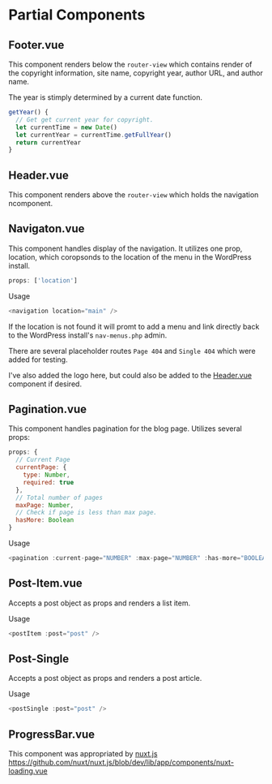 # Partial Components

## Footer.vue
This component renders below the `router-view` which contains render of the copyright information, site name, copyright year, author URL, and author name.

The year is stimply determined by a current date function.

``` javascript
getYear() {
  // Get get current year for copyright.
  let currentTime = new Date()
  let currentYear = currentTime.getFullYear()
  return currentYear
}
```

## Header.vue
This component renders above the `router-view` which holds the navigation ncomponent.

## Navigaton.vue
This component handles display of the navigation. It utilizes one prop, location, which coropsonds to the location of the menu in the WordPress install.

``` javascript
props: ['location']
```

Usage
``` javascript
<navigation location="main" />
```

If the location is not found it will promt to add a menu and link directly back to the WordPress install's `nav-menus.php` admin.

There are several placeholder routes `Page 404` and `Single 404` which were added for testing.

I've also added the logo here, but could also be added to the [Header.vue](https://github.com/jomurgel/project-acorn-ssr/blob/master/src/views/components/Header.vue) component if desired.

## Pagination.vue
This component handles pagination for the blog page. Utilizes several props:

``` javascript
props: {
  // Current Page
  currentPage: {
    type: Number,
    required: true
  },
  // Total number of pages
  maxPage: Number,
  // Check if page is less than max page.
  hasMore: Boolean
}
```

Usage
``` javascript
<pagination :current-page="NUMBER" :max-page="NUMBER" :has-more="BOOLEAN" />
```

## Post-Item.vue
Accepts a post object as props and renders a list item.

Usage
``` javascript
<postItem :post="post" />
```

## Post-Single
Accepts a post object as props and renders a post article.

Usage
``` javascript
<postSingle :post="post" />
```
## ProgressBar.vue
This component was appropriated by [nuxt.js](https://nuxtjs.org/) https://github.com/nuxt/nuxt.js/blob/dev/lib/app/components/nuxt-loading.vue